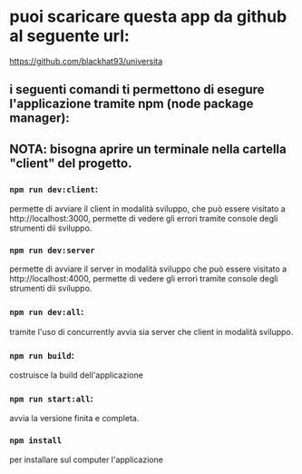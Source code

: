 # puoi scaricare questa app da github al seguente url:

https://github.com/blackhat93/universita

## i seguenti comandi ti permettono di esegure l'applicazione tramite npm (node package manager):

## NOTA: bisogna aprire un terminale nella cartella "client" del progetto.

### `npm run dev:client`:

permette di avviare il client in modalità sviluppo, che può essere visitato a http://localhost:3000,
permette di vedere gli errori tramite console degli strumenti dii sviluppo.

### `npm run dev:server`

permette di avviare il server in modalità sviluppo che può essere visitato a http://localhost:4000,
permette di vedere gli errori tramite console degli strumenti dii sviluppo.

### `npm run dev:all`:

tramite l'uso di concurrently avvia sia server che client in modalità sviluppo.

### `npm run build`:

costruisce la build dell'applicazione

### `npm run start:all`:

avvia la versione finita e completa.

### `npm install`

per installare sul computer l'applicazione
